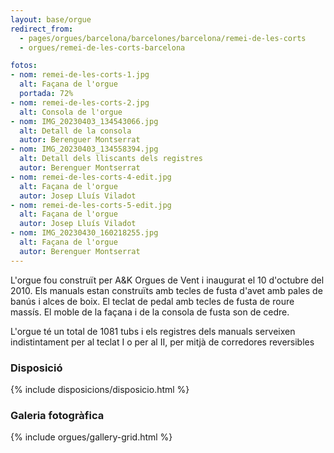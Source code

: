 ```yaml
---
layout: base/orgue
redirect_from:
  - pages/orgues/barcelona/barcelones/barcelona/remei-de-les-corts
  - orgues/remei-de-les-corts-barcelona

fotos:
- nom: remei-de-les-corts-1.jpg
  alt: Façana de l'orgue 
  portada: 72%
- nom: remei-de-les-corts-2.jpg
  alt: Consola de l'orgue
- nom: IMG_20230403_134543066.jpg
  alt: Detall de la consola
  autor: Berenguer Montserrat
- nom: IMG_20230403_134558394.jpg
  alt: Detall dels lliscants dels registres
  autor: Berenguer Montserrat
- nom: remei-de-les-corts-4-edit.jpg
  alt: Façana de l'orgue
  autor: Josep Lluís Viladot
- nom: remei-de-les-corts-5-edit.jpg
  alt: Façana de l'orgue
  autor: Josep Lluís Viladot
- nom: IMG_20230430_160218255.jpg
  alt: Façana de l'orgue
  autor: Berenguer Montserrat
---
```


L'orgue fou construït per A&K Orgues de Vent i inaugurat el 10 d'octubre del 2010.
Els manuals estan construïts amb tecles de fusta d'avet amb pales de banús i alces de boix. El teclat de pedal amb tecles de fusta de roure massís. El moble de la façana i de la consola de fusta son de cedre.

L'orgue té un total de 1081 tubs i els registres dels manuals serveixen indistintament per al teclat I o per al II, per mitjà de corredores reversibles

### Disposició

{% include disposicions/disposicio.html %}

### Galeria fotogràfica

{% include orgues/gallery-grid.html %}
